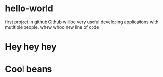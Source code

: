 # hello-world
first project in github
Github will be very useful developing applications with mutltiple people.
whew whoo
new line of code
# Hey hey hey
# Cool beans

